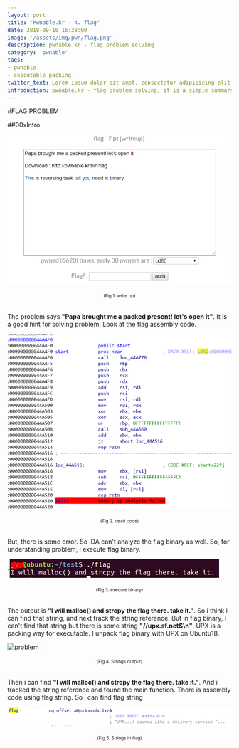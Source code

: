 ```yaml
---
layout: post
title: "Pwnable.kr - 4. flag"
date: 2018-09-10 16:38:00
image: '/assets/img/pwn/flag.png'
description: pwnable.kr - flag problem solving
category: 'pwnable'
tags:
- pwnable
- executable packing
twitter_text: Lorem ipsum dolor sit amet, consectetur adipisicing elit.
introduction: pwnable.kr - flag problem solving, it is a simple summary that i solve the flag problem to study pwnable 
---
```


#FLAG PROBLEM

##00xIntro

![problem](/assets/img/pwn/flag/writeup.PNG "dead code")
<center><font size="0.5em">(Fig 1. write up)</font></center><br>

The problem says __"Papa brought me a packed present! let's open it"__. It is a good hint for solving problem. Look at the flag assembly code.<br>

![problem](/assets/img/pwn/flag/broken.PNG "dead code")
<center><font size="0.5em">(Fig 2. dead code)</font></center><br>

But, there is some error. So IDA can't analyze the flag binary as well. So, for understanding problem, i execute flag binary. 

![problem](/assets/img/pwn/flag/execute.PNG "execute binary")
<center><font size="0.5em">(Fig 3. execute binary)</font></center><br>

The output is __"I will malloc() and strcpy the flag there. take it."__. So i think i can find that string, and next track the string reference. But in flag binary, i can't find that string but there is some string __"//upx.sf.net$\n"__. UPX is a packing way for executable. I unpack flag binary with UPX on Ubuntu18.

![problem](/assets/img/pwn/flag/string.PNG "Strings ouput")
<center><font size="0.5em">(Fig 4. Strings output)</font></center><br>

Then i can find __"I will malloc() and strcpy the flag there. take it."__. And i tracked the string reference and found the main function. There is assembly code using flag string. So i can find flag string 

![problem](/assets/img/pwn/flag/flag.PNG "FLAG")
<center><font size="0.5em">(Fig 5. Strings in flag)</font></center><br>